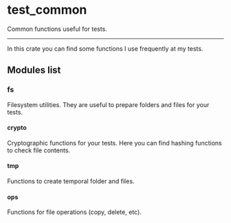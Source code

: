 # test_common
Common functions useful for tests.
____

In this crate you can find some functions I use frequently at my tests.

## Modules list
### fs 
Filesystem utilities. They are useful to prepare folders and files for your tests.
#### crypto
Cryptographic functions for your tests. Here you can find hashing functions to check file contents.
#### tmp
Functions to create temporal folder and files.
#### ops
Functions for file operations (copy, delete, etc).